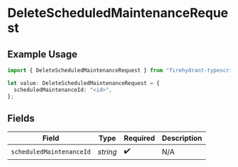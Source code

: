# DeleteScheduledMaintenanceRequest

## Example Usage

```typescript
import { DeleteScheduledMaintenanceRequest } from "firehydrant-typescript-sdk/models/operations";

let value: DeleteScheduledMaintenanceRequest = {
  scheduledMaintenanceId: "<id>",
};
```

## Fields

| Field                    | Type                     | Required                 | Description              |
| ------------------------ | ------------------------ | ------------------------ | ------------------------ |
| `scheduledMaintenanceId` | *string*                 | :heavy_check_mark:       | N/A                      |